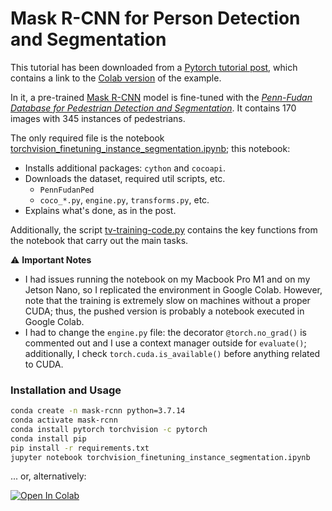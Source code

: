 # Mask R-CNN for Person Detection and Segmentation

This tutorial has been downloaded from a [Pytorch tutorial post](https://pytorch.org/tutorials/intermediate/torchvision_tutorial.html), which contains a link to the [Colab version](https://colab.research.google.com/github/pytorch/tutorials/blob/gh-pages/_downloads/torchvision_finetuning_instance_segmentation.ipynb) of the example.

In it, a pre-trained [Mask R-CNN](https://arxiv.org/abs/1703.06870) model is fine-tuned with the [*Penn-Fudan Database for Pedestrian Detection and Segmentation*](https://www.cis.upenn.edu/~jshi/ped_html/). It contains 170 images with 345 instances of pedestrians.

The only required file is the notebook [torchvision_finetuning_instance_segmentation.ipynb](torchvision_finetuning_instance_segmentation.ipynb); this notebook:

- Installs additional packages: `cython` and `cocoapi`.
- Downloads the dataset, required util scripts, etc.
  - `PennFudanPed`
  - `coco_*.py`, `engine.py`, `transforms.py`, etc.
- Explains what's done, as in the post.

Additionally, the script [tv-training-code.py](tv-training-code.py) contains the key functions from the notebook that carry out the main tasks.

:warning: **Important Notes**

- I had issues running the notebook on my Macbook Pro M1 and on my Jetson Nano, so I replicated the environment in Google Colab. However, note that the training is extremely slow on machines without a proper CUDA; thus, the pushed version is probably a notebook executed in Google Colab.
- I had to change the `engine.py` file: the decorator `@torch.no_grad()` is commented out and I use a context manager outside for `evaluate()`; additionally, I check `torch.cuda.is_available()` before anything related to CUDA.

### Installation and Usage

```bash
conda create -n mask-rcnn python=3.7.14
conda activate mask-rcnn
conda install pytorch torchvision -c pytorch 
conda install pip
pip install -r requirements.txt
jupyter notebook torchvision_finetuning_instance_segmentation.ipynb
```

... or, alternatively:

[![Open In Colab](https://colab.research.google.com/assets/colab-badge.svg)](https://colab.research.google.com/github/mxagar/detection_segmentation_pytorch/blob/main/01_mask_r_cnn_fine_tuning/torchvision_finetuning_instance_segmentation.ipynb)

